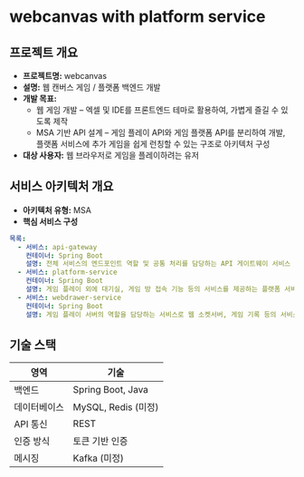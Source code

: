 # webcanvas with platform service

## 프로젝트 개요

- **프로젝트명:** webcanvas
- **설명:** 웹 캔버스 게임 / 플랫폼 백엔드 개발
- **개발 목표:**
  - 웹 게임 개발 – 엑셀 및 IDE를 프론트엔드 테마로 활용하여, 가볍게 즐길 수 있도록 제작
  - MSA 기반 API 설계 – 게임 플레이 API와 게임 플랫폼 API를 분리하여 개발, 플랫폼 서비스에 추가 게임을 쉽게 런칭할 수 있는 구조로 아키텍처 구성
- **대상 사용자:** 웹 브라우저로 게임을 플레이하려는 유저

## 서비스 아키텍처 개요

- **아키텍처 유형:** MSA
- **핵심 서비스 구성**

```yaml
목록:
  - 서비스: api-gateway
    컨테이너: Spring Boot
    설명: 전체 서비스의 엔드포인트 역할 및 공통 처리를 담당하는 API 게이트웨이 서비스
  - 서비스: platform-service
    컨테이너: Spring Boot
    설명: 게임 플레이 외에 대기실, 게임 방 접속 기능 등의 서비스를 제공하는 플랫폼 서비스
  - 서비스: webdrawer-service
    컨테이너: Spring Boot
    설명: 게임 플레이 서버의 역할을 담당하는 서비스로 웹 소켓서버, 게임 기록 등의 서비스를 담당
```

## 기술 스택

| 영역          | 기술                |
|-------------|-------------------|
| 백엔드         | Spring Boot, Java |
| 데이터베이스      | MySQL, Redis (미정) |
| API 통신      | REST              |
| 인증 방식       | 토큰 기반 인증          |
| 메시징         | Kafka (미정)        |

